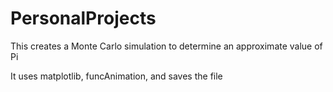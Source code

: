 # PersonalProjects

This creates a Monte Carlo simulation to determine an approximate value of Pi

It uses matplotlib, funcAnimation, and saves the file
